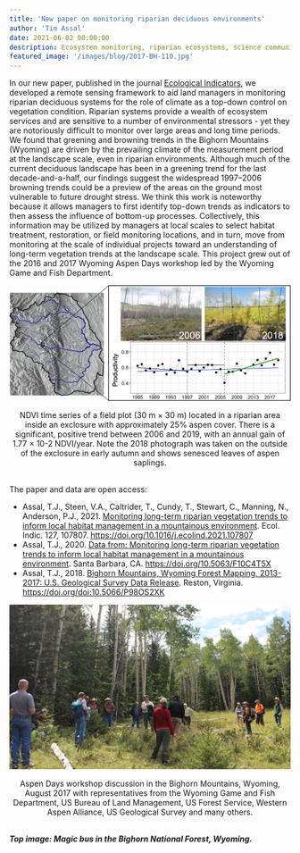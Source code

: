```yaml
---
title: 'New paper on monitoring riparian deciduous environments'
author: 'Tim Assal'
date: 2021-06-02 00:00:00
description: Ecosystem monitoring, riparian ecosystems, science communication, lay summary, Landsat 
featured_image: '/images/blog/2017-BH-110.jpg'
---
```


In our new paper, published in the journal [Ecological Indicators](https://www.sciencedirect.com/science/article/pii/S1470160X21004726?via%3Dihub), we developed a remote sensing framework to aid land managers in monitoring riparian deciduous systems for the role of climate as a top-down control on vegetation condition. Riparian systems provide a wealth of ecosystem services and are sensitive to a number of environmental stressors - yet they are notoriously difficult to monitor over large areas and long time periods. We found that greening and browning trends in the Bighorn Mountains (Wyoming) are driven by the prevailing climate of the measurement period at the landscape scale, even in riparian environments. Although much of the current deciduous landscape has been in a greening trend for the last decade-and-a-half, our findings suggest the widespread 1997–2006 browning trends could be a preview of the areas on the ground most vulnerable to future drought stress. We think this work is noteworthy because it allows managers to first identify top-down trends as indicators to then assess the influence of bottom-up processes. Collectively, this information may be utilized by managers at local scales to select habitat treatment, restoration, or field monitoring locations, and in turn, move from monitoring at the scale of individual projects toward an understanding of long-term vegetation trends at the landscape scale. This project grew out of the 2016 and 2017 Wyoming Aspen Days workshop led by the Wyoming Game and Fish Department.  

<p align="center">
  <img alt="graph-abstract" src="/images/blog/EcoIndicators-img.jpg">
</p> 
<center>NDVI time series of a field plot (30 m × 30 m) located in a riparian area inside an exclosure with approximately 25% aspen cover. There is a significant, positive trend between 2006 and 2019, with an annual gain of 1.77 × 10-2 NDVI/year. Note the 2018 photograph was taken on the outside of the exclosure in early autumn and shows senesced leaves of aspen saplings.</center>
<br>

The paper and data are open access:
- Assal, T.J., Steen, V.A., Caltrider, T., Cundy, T., Stewart, C., Manning, N., Anderson, P.J., 2021. [Monitoring long-term riparian vegetation trends to inform local habitat management in a mountainous environment](https://www.sciencedirect.com/science/article/pii/S1470160X21004726?via%3Dihub). Ecol. Indic. 127, 107807. https://doi.org/10.1016/j.ecolind.2021.107807 
- Assal, T.J., 2020. [Data from: Monitoring long-term riparian vegetation trends to inform local habitat management in a mountainous environment](https://knb.ecoinformatics.org/view/doi:10.5063/F10C4T5X). Santa Barbara, CA. https://doi.org/10.5063/F10C4T5X
- Assal, T.J., 2018. [Bighorn Mountains, Wyoming Forest Mapping, 2013-2017: U.S. Geological Survey Data Release](https://www.sciencebase.gov/catalog/item/5b195edce4b092d965238134). Reston, Virginia. https://doi.org/doi:10.5066/P98OS2XK

<p align="center">
  <img alt="aspen-days" src="/images/blog/2017-BH-131.jpg">
</p> 
<center>Aspen Days workshop discussion in the Bighorn Mountains, Wyoming, August 2017 with representatives from the Wyoming Game and Fish Department, US Bureau of Land Management, US Forest Service, Western Aspen Alliance, US Geological Survey and many others.</center>
<br>

***Top image: Magic bus in the Bighorn National Forest, Wyoming.***
